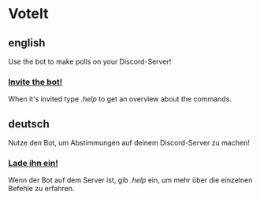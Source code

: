 # VoteIt

## english
Use the bot to make polls on your Discord-Server!

### [Invite the bot!](https://discordapp.com/oauth2/authorize?client_id=353537045320433664&scope=bot&permissions=27712)
When it's invited type *.help* to get an overview about the commands.  

## deutsch
Nutze den Bot, um Abstimmungen auf deinem Discord-Server zu machen!

### [Lade ihn ein!](https://discordapp.com/oauth2/authorize?client_id=353537045320433664&scope=bot&permissions=27712)
Wenn der Bot auf dem Server ist, gib *.help* ein, um mehr über die einzelnen Befehle zu erfahren.
